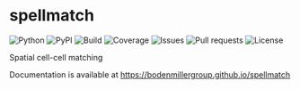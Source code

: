 # spellmatch

![Python](https://img.shields.io/pypi/pyversions/spellmatch)
![PyPI](https://img.shields.io/pypi/v/spellmatch)
![Build](https://img.shields.io/github/workflow/status/BodenmillerGroup/spellmatch/build_and_deploy)
![Coverage](https://img.shields.io/codecov/c/github/BodenmillerGroup/steinbock)
![Issues](https://img.shields.io/github/issues/BodenmillerGroup/spellmatch)
![Pull requests](https://img.shields.io/github/issues-pr/BodenmillerGroup/spellmatch)
![License](https://img.shields.io/github/license/BodenmillerGroup/spellmatch)

Spatial cell-cell matching

Documentation is available at https://bodenmillergroup.github.io/spellmatch
